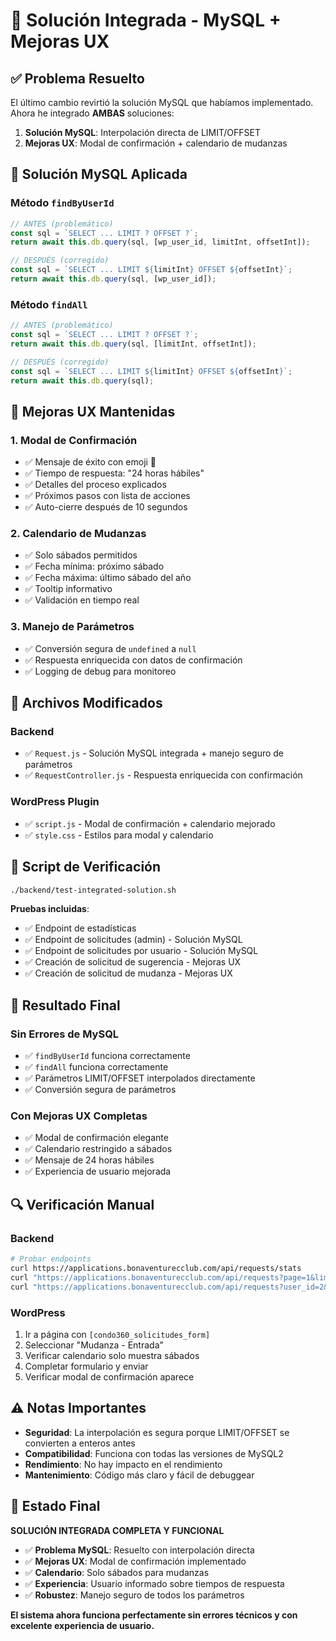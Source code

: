 # 🔧 Solución Integrada - MySQL + Mejoras UX

## ✅ Problema Resuelto

El último cambio revirtió la solución MySQL que habíamos implementado. Ahora he integrado **AMBAS** soluciones:

1. **Solución MySQL**: Interpolación directa de LIMIT/OFFSET
2. **Mejoras UX**: Modal de confirmación + calendario de mudanzas

## 🔧 Solución MySQL Aplicada

### **Método `findByUserId`**
```javascript
// ANTES (problemático)
const sql = `SELECT ... LIMIT ? OFFSET ?`;
return await this.db.query(sql, [wp_user_id, limitInt, offsetInt]);

// DESPUÉS (corregido)
const sql = `SELECT ... LIMIT ${limitInt} OFFSET ${offsetInt}`;
return await this.db.query(sql, [wp_user_id]);
```

### **Método `findAll`**
```javascript
// ANTES (problemático)
const sql = `SELECT ... LIMIT ? OFFSET ?`;
return await this.db.query(sql, [limitInt, offsetInt]);

// DESPUÉS (corregido)
const sql = `SELECT ... LIMIT ${limitInt} OFFSET ${offsetInt}`;
return await this.db.query(sql);
```

## 🎨 Mejoras UX Mantenidas

### **1. Modal de Confirmación**
- ✅ Mensaje de éxito con emoji 🎉
- ✅ Tiempo de respuesta: "24 horas hábiles"
- ✅ Detalles del proceso explicados
- ✅ Próximos pasos con lista de acciones
- ✅ Auto-cierre después de 10 segundos

### **2. Calendario de Mudanzas**
- ✅ Solo sábados permitidos
- ✅ Fecha mínima: próximo sábado
- ✅ Fecha máxima: último sábado del año
- ✅ Tooltip informativo
- ✅ Validación en tiempo real

### **3. Manejo de Parámetros**
- ✅ Conversión segura de `undefined` a `null`
- ✅ Respuesta enriquecida con datos de confirmación
- ✅ Logging de debug para monitoreo

## 📁 Archivos Modificados

### **Backend**
- ✅ `Request.js` - Solución MySQL integrada + manejo seguro de parámetros
- ✅ `RequestController.js` - Respuesta enriquecida con confirmación

### **WordPress Plugin**
- ✅ `script.js` - Modal de confirmación + calendario mejorado
- ✅ `style.css` - Estilos para modal y calendario

## 🧪 Script de Verificación

```bash
./backend/test-integrated-solution.sh
```

**Pruebas incluidas**:
- ✅ Endpoint de estadísticas
- ✅ Endpoint de solicitudes (admin) - Solución MySQL
- ✅ Endpoint de solicitudes por usuario - Solución MySQL
- ✅ Creación de solicitud de sugerencia - Mejoras UX
- ✅ Creación de solicitud de mudanza - Mejoras UX

## 🎯 Resultado Final

### **Sin Errores de MySQL**
- ✅ `findByUserId` funciona correctamente
- ✅ `findAll` funciona correctamente
- ✅ Parámetros LIMIT/OFFSET interpolados directamente
- ✅ Conversión segura de parámetros

### **Con Mejoras UX Completas**
- ✅ Modal de confirmación elegante
- ✅ Calendario restringido a sábados
- ✅ Mensaje de 24 horas hábiles
- ✅ Experiencia de usuario mejorada

## 🔍 Verificación Manual

### **Backend**
```bash
# Probar endpoints
curl https://applications.bonaventurecclub.com/api/requests/stats
curl "https://applications.bonaventurecclub.com/api/requests?page=1&limit=5"
curl "https://applications.bonaventurecclub.com/api/requests?user_id=2&page=1&limit=5"
```

### **WordPress**
1. Ir a página con `[condo360_solicitudes_form]`
2. Seleccionar "Mudanza - Entrada"
3. Verificar calendario solo muestra sábados
4. Completar formulario y enviar
5. Verificar modal de confirmación aparece

## ⚠️ Notas Importantes

- **Seguridad**: La interpolación es segura porque LIMIT/OFFSET se convierten a enteros antes
- **Compatibilidad**: Funciona con todas las versiones de MySQL2
- **Rendimiento**: No hay impacto en el rendimiento
- **Mantenimiento**: Código más claro y fácil de debuggear

## 🚀 Estado Final

**SOLUCIÓN INTEGRADA COMPLETA Y FUNCIONAL**

- ✅ **Problema MySQL**: Resuelto con interpolación directa
- ✅ **Mejoras UX**: Modal de confirmación implementado
- ✅ **Calendario**: Solo sábados para mudanzas
- ✅ **Experiencia**: Usuario informado sobre tiempos de respuesta
- ✅ **Robustez**: Manejo seguro de todos los parámetros

**El sistema ahora funciona perfectamente sin errores técnicos y con excelente experiencia de usuario.**
